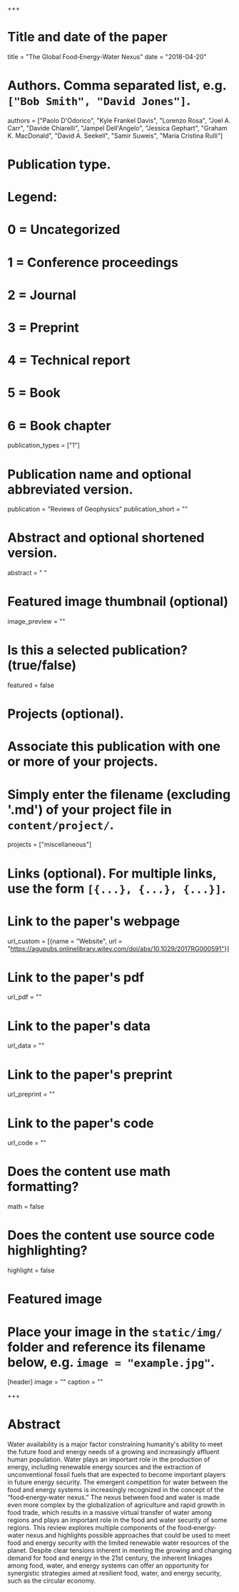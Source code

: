 +++
# Title and date of the paper
title = "The Global Food‐Energy‐Water Nexus"
date = "2018-04-20"

# Authors. Comma separated list, e.g. `["Bob Smith", "David Jones"]`.
authors = ["Paolo D'Odorico", "Kyle Frankel Davis", "Lorenzo Rosa", "Joel A. Carr", "Davide Chiarelli", "Jampel Dell'Angelo", "Jessica Gephart", "Graham K. MacDonald", "David A. Seekell", "Samir Suweis", "Maria Cristina Rulli"]

# Publication type.
# Legend:
# 0 = Uncategorized
# 1 = Conference proceedings
# 2 = Journal
# 3 = Preprint
# 4 = Technical report
# 5 = Book
# 6 = Book chapter
publication_types = ["1"]

# Publication name and optional abbreviated version.
publication = "Reviews of Geophysics"
publication_short = ""

# Abstract and optional shortened version.
abstract = " "
# Featured image thumbnail (optional)
image_preview = ""

# Is this a selected publication? (true/false)
featured = false

# Projects (optional).
#   Associate this publication with one or more of your projects.
#   Simply enter the filename (excluding '.md') of your project file in `content/project/`.
projects = ["miscellaneous"]

# Links (optional). For multiple links, use the form `[{...}, {...}, {...}]`.
# Link to the paper's webpage
url_custom = [{name = "Website", url = "https://agupubs.onlinelibrary.wiley.com/doi/abs/10.1029/2017RG000591"}]
# Link to the paper's pdf
url_pdf = ""
# Link to the paper's data
url_data = ""
# Link to the paper's preprint
url_preprint = ""
# Link to the paper's code
url_code = ""


# Does the content use math formatting?
math = false

# Does the content use source code highlighting?
highlight = false

# Featured image
# Place your image in the `static/img/` folder and reference its filename below, e.g. `image = "example.jpg"`.
[header]
image = ""
caption = ""

+++

# Abstract
Water availability is a major factor constraining humanity's ability to meet the future food and energy needs of a growing and increasingly affluent human population. Water plays an important role in the production of energy, including renewable energy sources and the extraction of unconventional fossil fuels that are expected to become important players in future energy security. The emergent competition for water between the food and energy systems is increasingly recognized in the concept of the “food‐energy‐water nexus.” The nexus between food and water is made even more complex by the globalization of agriculture and rapid growth in food trade, which results in a massive virtual transfer of water among regions and plays an important role in the food and water security of some regions. This review explores multiple components of the food‐energy‐water nexus and highlights possible approaches that could be used to meet food and energy security with the limited renewable water resources of the planet. Despite clear tensions inherent in meeting the growing and changing demand for food and energy in the 21st century, the inherent linkages among food, water, and energy systems can offer an opportunity for synergistic strategies aimed at resilient food, water, and energy security, such as the circular economy.
